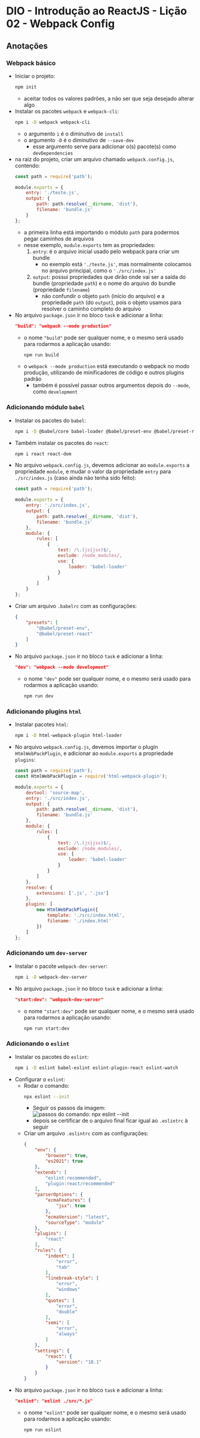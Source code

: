 # DIO - Introdução ao ReactJS - Lição 02 - Webpack Config

## Anotações

### Webpack básico

- Iniciar o projeto:
    ```bash
    npm init
    ```
    - aceitar todos os valores padrões, a não ser que seja desejado alterar algo
- Instalar os pacotes `webpack` e `webpack-cli`:
    ```bash
    npm i -D webpack webpack-cli
    ```
    - o argumento `i` é o diminutivo de `install`
    - o argumento `-D` é o diminutivo de `--save-dev`
        - esse argumento serve para adicionar o(s) pacote(s) como `devDependencies`
- na raiz do projeto, criar um arquivo chamado `webpack.config.js`, contendo:
    ```js
    const path = require('path');

    module.exports = {
        entry: './teste.js',
        output: {
            path: path.resolve(__dirname, 'dist'),
            filename: 'bundle.js'
        }
    };
    ```
    - a primeira linha está importando o módulo `path` para podermos pegar caminhos de arquivos
    - nesse exemplo, `module.exports` tem as propriedades:
        1. `entry`: é o arquivo inicial usado pelo webpack para criar um bundle
            - no exemplo está `'./teste.js'`, mas normalmente colocamos no arquivo principal, como o `'./src/index.js'`
        2. `output`: possui propriedades que dirão onde vai ser a saída do bundle (propriedade `path`) e o nome do arquivo do bundle (propriedade `filename`)
            - não confundir o objeto `path` (início do arquivo) e a propriedade `path` (do `output`), pois o objeto usamos para resolver o caminho completo do arquivo
- No arquivo `package.json` ir no bloco `task` e adicionar a linha:
    ```json
    "build": "webpack --mode production"
    ```
    - o nome `"build"` pode ser qualquer nome, e o mesmo será usado para rodarmos a aplicação usando:
        ```bash
        npm run build
        ```
    - o `webpack --mode production` está executando o webpack no modo produção, utilizando de minificadores de código e outros plugins padrão
        - também é possível passar outros argumentos depois do `--mode`, como `development`

### Adicionando módulo `babel`

- Instalar os pacotes do `babel`:
    ```bash
    npm i -D @babel/core babel-loader @babel/preset-env @babel/preset-react
    ```
- Também instalar os pacotes do `react`:
    ```bash
    npm i react react-dom
    ```
- No arquivo `webpack.config.js`, devemos adicionar ao `module.exports` a propriedade `module`, e mudar o valor da propriedade `entry` para `./src/index.js` (caso ainda não tenha sido feito):
    ```js
    const path = require('path');

    module.exports = {
        entry: './src/index.js',
        output: {
            path: path.resolve(__dirname, 'dist'),
            filename: 'bundle.js'
        },
        module: {
            rules: [
                {
                    test: /\.(js|jsx)$/,
                    exclude: /node_modules/,
                    use: {
                        loader: 'babel-loader'
                    }
                }
            ]
        }
    };
    ```
- Criar um arquivo `.babelrc` com as configurações:
    ```json
    {
        "presets": [
            "@babel/preset-env",
            "@babel/preset-react"
        ]
    }
    ```
- No arquivo `package.json` ir no bloco `task` e adicionar a linha:
    ```json
    "dev": "webpack --mode development"
    ```
    - o nome `"dev"` pode ser qualquer nome, e o mesmo será usado para rodarmos a aplicação usando:
        ```bash
        npm run dev
        ```
    
### Adicionando plugins `html`

- Instalar pacotes `html`:
    ```bash
    npm i -D html-webpack-plugin html-loader
    ```
- No arquivo `webpack.config.js`, devemos importar o plugin `HtmlWebPackPlugin`, e adicionar ao `module.exports` a propriedade `plugins`:
    ```js
    const path = require('path');
    const HtmlWebPackPlugin = require('html-webpack-plugin');

    module.exports = {
        devtool: 'source-map',
        entry: './src/index.js',
        output: {
            path: path.resolve(__dirname, 'dist'),
            filename: 'bundle.js'
        },
        module: {
            rules: [
                {
                    test: /\.(js|jsx)$/,
                    exclude: /node_modules/,
                    use: {
                        loader: 'babel-loader'
                    }
                }
            ]
        },
        resolve: {
            extensions: ['.js', '.jsx']
        },
        plugins: [
            new HtmlWebPackPlugin({
                template: './src/index.html',
                filename: './index.html'
            })
        ]
    };
    ```

### Adicionando um `dev-server`

- Instalar o pacote `webpack-dev-server`:
    ```bash
    npm i -D webpack-dev-server
    ```
- No arquivo `package.json` ir no bloco `task` e adicionar a linha:
    ```json
    "start:dev": "webpack-dev-server"
    ```
    - o nome `"start:dev"` pode ser qualquer nome, e o mesmo será usado para rodarmos a aplicação usando:
        ```bash
        npm run start:dev
        ```

### Adicionando o `eslint`

- Instalar os pacotes do `eslint`:
    ```bash
    npm i -D eslint babel-eslint eslint-plugin-react eslint-watch
    ```
- Configurar o `eslint`:
    - Rodar o comando:
        ```bash
        npx eslint --init
        ```
        - Seguir os passos da imagem:
        ![passos do comando: npx eslint --init](npx_eslint_init.png)
        - depois se certificar de o arquivo final ficar igual ao `.eslintrc` à seguir
    - Criar um arquivo `.eslintrc` com as configurações:
        ```json
        {
            "env": {
                "browser": true,
                "es2021": true
            },
            "extends": [
                "eslint:recommended",
                "plugin:react/recommended"
            ],
            "parserOptions": {
                "ecmaFeatures": {
                    "jsx": true
                },
                "ecmaVersion": "latest",
                "sourceType": "module"
            },
            "plugins": [
                "react"
            ],
            "rules": {
                "indent": [
                    "error",
                    "tab"
                ],
                "linebreak-style": [
                    "error",
                    "windows"
                ],
                "quotes": [
                    "error",
                    "double"
                ],
                "semi": [
                    "error",
                    "always"
                ]
            },
            "settings": {
                "react": {
                    "version": "18.1"
                }
            }
        }
        ```
- No arquivo `package.json` ir no bloco `task` e adicionar a linha:
    ```json
    "eslint": "eslint ./src/*.js"
    ```
    - o nome `"eslint"` pode ser qualquer nome, e o mesmo será usado para rodarmos a aplicação usando:
        ```bash
        npm run eslint
        ```